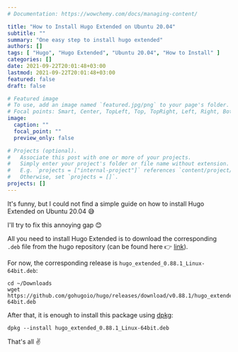 ```yaml
---
# Documentation: https://wowchemy.com/docs/managing-content/

title: "How to Install Hugo Extended on Ubuntu 20.04"
subtitle: ""
summary: "One easy step to install hugo extended"
authors: []
tags: [ "Hugo", "Hugo Extended", "Ubuntu 20.04", "How to Install" ]
categories: []
date: 2021-09-22T20:01:48+03:00
lastmod: 2021-09-22T20:01:48+03:00
featured: false
draft: false

# Featured image
# To use, add an image named `featured.jpg/png` to your page's folder.
# Focal points: Smart, Center, TopLeft, Top, TopRight, Left, Right, BottomLeft, Bottom, BottomRight.
image:
  caption: ""
  focal_point: ""
  preview_only: false

# Projects (optional).
#   Associate this post with one or more of your projects.
#   Simply enter your project's folder or file name without extension.
#   E.g. `projects = ["internal-project"]` references `content/project/deep-learning/index.md`.
#   Otherwise, set `projects = []`.
projects: []
---
```


It's funny, but I could not find a simple guide on how to install Hugo Extended on Ubuntu 20.04 😅

I'll try to fix this annoying gap 😊

All you need to install Hugo Extended is to download the corresponding `.deb` file from the hugo repository
(can be found here 👉 [link](https://github.com/gohugoio/hugo/releases)).

For now, the corresponding release is `hugo_extended_0.88.1_Linux-64bit.deb`:

```shell
cd ~/Downloads
wget https://github.com/gohugoio/hugo/releases/download/v0.88.1/hugo_extended_0.88.1_Linux-64bit.deb
```

After that, it is enough to install this package using [dpkg](https://wiki.debian.org/Teams/Dpkg):

```shell
dpkg --install hugo_extended_0.88.1_Linux-64bit.deb
```

That's all ✌
